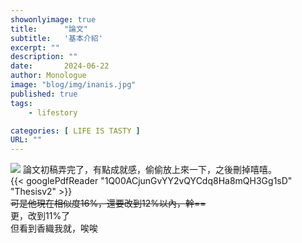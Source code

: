 ```yaml
---
showonlyimage: true
title:      "論文"
subtitle:   '基本介紹'
excerpt: ""
description: ""
date:       2024-06-22
author: Monologue    
image: "blog/img/inanis.jpg"
published: true 
tags:
    - lifestory

categories: [ LIFE IS TASTY ]
URL: ""
---
```

![](/blog/ufo/香織可愛捏.gif) 
論文初稿弄完了，有點成就感，偷偷放上來一下，之後刪掉嘻嘻。  
{{< googlePdfReader "1Q00ACjunGvYY2vQYCdq8Ha8mQH3Gg1sD" "Thesisv2" >}}  
~~可是他現在相似度16%，還要改到12%以內，幹==~~  
更，改到11%了  
但看到香織我就，唉唉
<!--more-->

